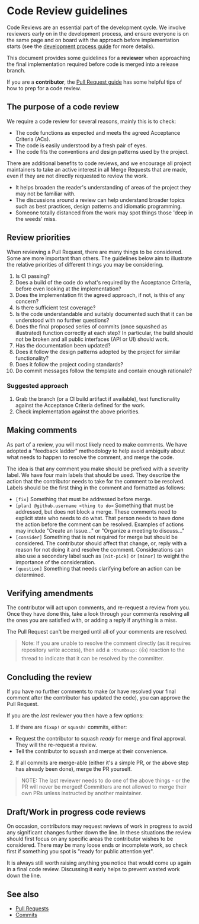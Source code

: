 # Code Review guidelines

Code Reviews are an essential part of the development cycle. We involve
reviewers early on in the development process, and ensure everyone is on
the same page and on board with the approach before implementation
starts (see the [development process guide](PROCESS.md) for more
details).

This document provides some guidelines for a **reviewer** when
approaching the final implementation required before code is merged into
a release branch.

If you are a **contributor**, the [Pull Request guide](PULL_REQUESTS.md)
has some helpful tips of how to prep for a code review.


## The purpose of a code review

We require a code review for several reasons, mainly this is to check:

- The code functions as expected and meets the agreed Acceptance
  Criteria (ACs).
- The code is easily understood by a fresh pair of eyes.
- The code fits the conventions and design patterns used by the project.

There are additional benefits to code reviews, and we encourage all
project maintainers to take an active interest in all Merge Requests
that are made, even if they are not directly requested to review the
work.

- It helps broaden the reader's understanding of areas of the project
  they may not be familiar with.
- The discussions around a review can help understand broader topics
  such as best practices, design patterns and idiomatic programming.
- Someone totally distanced from the work may spot things those 'deep in
  the weeds' miss.


## Review priorities

When reviewing a Pull Request, there are many things to be considered.
Some are more important than others. The guidelines below aim to
illustrate the relative priorities of different things you may be
considering.

1. Is CI passing?
2. Does a build of the code do what's required by the Acceptance
   Criteria, before even looking at the implementation?
3. Does the implementation fit the agreed approach, if not, is this of
   any concern?
4. Is there sufficient test coverage?
5. Is the code understandable and suitably documented such that it can
   be understood with no further questions?
6. Does the final proposed series of commits (once squashed as
   illustrated) function correctly at each step? In particular, the
   build should not be broken and all public interfaces (API or UI)
   should work.
7. Has the documentation been updated?
8. Does it follow the design patterns adopted by the project for similar
   functionality?
9. Does it follow the project coding standards?
10. Do commit messages follow the template and contain enough rationale?


### Suggested approach

1. Grab the branch (or a CI build artifact if available), test
   functionality against the Acceptance Criteria defined for the work.
2. Check implementation against the above priorities.


## Making comments

As part of a review, you will most likely need to make comments. We
have adopted a "feedback ladder" methodology to help avoid ambiguity
about what needs to happen to resolve the comment, and merge the code.

The idea is that any comment you make should be prefixed with a severity
label. We have four main labels that should be used. They describe the
action that the contributor needs to take for the comment to be
resolved. Labels should be the first thing in the comment and formatted
as follows:

- `[fix]` Something that must be addressed before merge.
- `[plan] @github.username <thing to do>` Something that must be
  addressed, but does not block a merge. These comments need to explicit
  state who needs to do what. That person needs to have done the action
  before the comment can be resolved. Examples of actions may include
  "Create an Issue..." or "Organize a meeting to discuss..."
- `[consider]` Something that is not required for merge but should be
  considered. The contributor should affect that change, or, reply with
  a reason for not doing it and resolve the comment. Considerations can
  also use a secondary label such as `[nit-pick]` or `[minor]` to weight
  the importance of the consideration.
- `[question]` Something that needs clarifying before an action can be
  determined.


## Verifying amendments

The contributor will act upon comments, and re-request a review from
you. Once they have done this, take a look through your comments
resolving all the ones you are satisfied with, or adding a reply if
anything is a miss.

The Pull Request can't be merged until all of your comments are
resolved.

> Note: If you are unable to resolve the comment directly (as it
> requires repository write access), then add a `:thumbsup:` (👍)
> reaction to the thread to indicate that it can be resolved by the
> committer.


## Concluding the review

If you have no further comments to make (or have resolved your final
comment after the contributor has updated the code), you can approve the
Pull Request.

If you are the _last_ reviewer you then have a few options:

 1. If there are `fixup!` or `squash!` commits, either:
   - Request the contributor to squash _ready_ for merge and final
     approval. They will the re-request a review.
   - Tell the contributor to squash and merge at their convenience.
 2. If all commits are merge-able (either it's a simple PR, or the above
    step has already been done), merge the PR yourself.

> NOTE: The last reviewer needs to do one of the above things - or the
> PR will never be merged! Committers are not allowed to merge their own
> PRs unless instructed by another maintainer.


## Draft/Work in progress code reviews

On occasion, contributors may request reviews of work in progress to
avoid any significant changes further down the line. In these situations
the review should first focus on any specific areas the contributor
wishes to be considered. There may be many loose ends or incomplete
work, so check first if something you spot is "ready for public
attention yet".

It is always still worth raising anything you notice that would come up
again in a final code review. Discussing it early helps to prevent
wasted work down the line.


## See also

- [Pull Requests](PULL_REQUESTS.md)
- [Commits](COMMITS.md)
